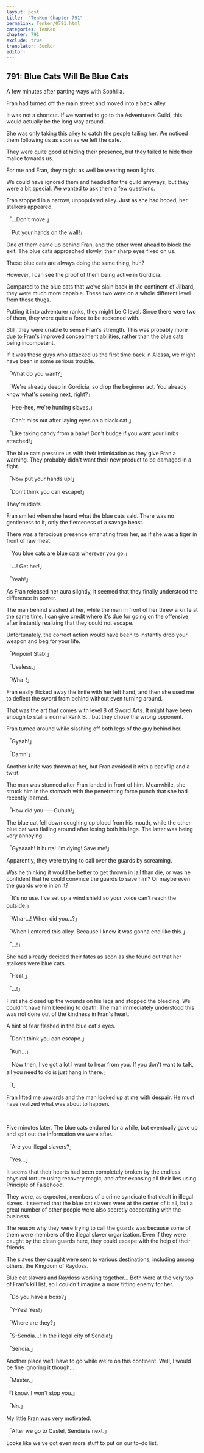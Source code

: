 ```yaml
---
layout: post
title:  "TenKen Chapter 791"
permalink: Tenken/0791.html
categories: TenKen
chapter: 791
exclude: true
translator: Seeker
editor: 
---
```

<h2>791: Blue Cats Will Be Blue Cats</h2>

A few minutes after parting ways with Sophilia.

Fran had turned off the main street and moved into a back alley.

It was not a shortcut. If we wanted to go to the Adventurers Guild, this would actually be the long way around.

She was only taking this alley to catch the people tailing her. We noticed them following us as soon as we left the cafe.

They were quite good at hiding their presence, but they failed to hide their malice towards us.

For me and Fran, they might as well be wearing neon lights.

We could have ignored them and headed for the guild anyways, but they were a bit special. We wanted to ask them a few questions.

Fran stopped in a narrow, unpopulated alley. Just as she had hoped, her stalkers appeared.

「...Don't move.」

「Put your hands on the wall!」

One of them came up behind Fran, and the other went ahead to block the exit. The blue cats approached slowly, their sharp eyes fixed on us.

These blue cats are always doing the same thing, huh?

However, I can see the proof of them being active in Gordicia.

Compared to the blue cats that we've slain back in the continent of Jilbard, they were much more capable. These two were on a whole different level from those thugs.

Putting it into adventurer ranks, they might be C level. Since there were two of them, they were quite a force to be reckoned with.

Still, they were unable to sense Fran's strength. This was probably more due to Fran's improved concealment abilities, rather than the blue cats being incompetent.

If it was these guys who attacked us the first time back in Alessa, we might have been in some serious trouble.

「What do you want?」

「We're already deep in Gordicia, so drop the beginner act. You already know what's coming next, right?」

「Hee-hee, we're hunting slaves.」

「Can't miss out after laying eyes on a black cat.」

「Like taking candy from a baby! Don't budge if you want your limbs attached!」

The blue cats pressure us with their intimidation as they give Fran a warning. They probably didn't want their new product to be damaged in a fight.

「Now put your hands up!」

「Don't think you can escape!」

They're idiots.

Fran smiled when she heard what the blue cats said. There was no gentleness to it, only the fierceness of a savage beast.

There was a ferocious presence emanating from her, as if she was a tiger in front of raw meat.

「You blue cats are blue cats wherever you go.」

「...! Get her!」

「Yeah!」

As Fran released her aura slightly, it seemed that they finally understood the difference in power.

The man behind slashed at her, while the man in front of her threw a knife at the same time. I can give credit where it's due for going on the offensive after instantly realizing that they could not escape.

Unfortunately, the correct action would have been to instantly drop your weapon and beg for your life.

「Pinpoint Stab!」

「Useless.」

「Wha-!」

Fran easily flicked away the knife with her left hand, and then she used me to deflect the sword from behind without even turning around.

That was the art that comes with level 8 of Sword Arts. It might have been enough to stall a normal Rank B... but they chose the wrong opponent.

Fran turned around while slashing off both legs of the guy behind her.

「Gyaah!」

「Damn!」

Another knife was thrown at her, but Fran avoided it with a backflip and a twist.

The man was stunned after Fran landed in front of him. Meanwhile, she struck him in the stomach with the penetrating force punch that she had recently learned.

「How did you――Gubuh!」

The blue cat fell down coughing up blood from his mouth, while the other blue cat was flailing around after losing both his legs. The latter was being very annoying.

「Gyaaaah! It hurts! I'm dying! Save me!」

Apparently, they were trying to call over the guards by screaming.

Was he thinking it would be better to get thrown in jail than die, or was he confident that he could convince the guards to save him? Or maybe even the guards were in on it?

「It's no use. I've set up a wind shield so your voice can't reach the outside.」

「Wha-...! When did you...?」

「When I entered this alley. Because I knew it was gonna end like this.」

「...!」

She had already decided their fates as soon as she found out that her stalkers were blue cats.

「Heal.」

「...!」

First she closed up the wounds on his legs and stopped the bleeding. We couldn't have him bleeding to death. The man immediately understood this was not done out of the kindness in Fran's heart.

A hint of fear flashed in the blue cat's eyes.

「Don't think you can escape.」

「Kuh...」

「Now then, I've got a lot I want to hear from you. If you don't want to talk, all you need to do is just hang in there.」

「!」

Fran lifted me upwards and the man looked up at me with despair. He must have realized what was about to happen.

<br>

Five minutes later. The blue cats endured for a while, but eventually gave up and spit out the information we were after.

「Are you illegal slavers?」

「Yes...」

It seems that their hearts had been completely broken by the endless physical torture using recovery magic, and after exposing all their lies using Principle of Falsehood.

They were, as expected, members of a crime syndicate that dealt in illegal slaves. It seemed that the blue cat slavers were at the center of it all, but a great number of other people were also secretly cooperating with the business.

The reason why they were trying to call the guards was because some of them were members of the illegal slaver organization. Even if they were caught by the clean guards here, they could escape with the help of their friends.

The slaves they caught were sent to various destinations, including among others, the Kingdom of Raydoss.

Blue cat slavers and Raydoss working together... Both were at the very top of Fran's kill list, so I couldn't imagine a more fitting enemy for her.

「Do you have a boss?」

「Y-Yes! Yes!」

「Where are they?」

「S-Sendia...! In the illegal city of Sendia!」

「Sendia.」

Another place we'll have to go while we're on this continent. Well, I would be fine ignoring it though...

「Master.」

『I know. I won't stop you.』

「Nn.」

My little Fran was very motivated.

「After we go to Castel, Sendia is next.」

Looks like we've got even more stuff to put on our to-do list.



